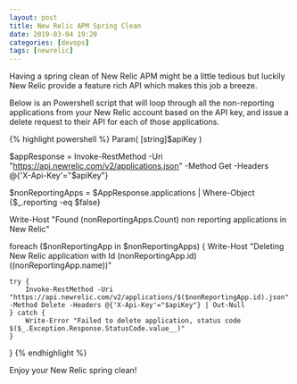 ```yaml
---
layout: post
title: New Relic APM Spring Clean
date: 2019-03-04 19:20
categories: [devops]
tags: [newrelic]
---
```

Having a spring clean of New Relic APM might be a little tedious but luckily New Relic provide a feature rich API which makes this job a breeze.

Below is an Powershell script that will loop through all the non-reporting applications from your New Relic account based on the API key, and issue a delete request to their API for each of those applications.

{% highlight powershell %}
Param(
  [string]$apiKey
)

$appResponse = Invoke-RestMethod -Uri "https://api.newrelic.com/v2/applications.json" -Method Get -Headers @{'X-Api-Key'="$apiKey"}

$nonReportingApps = $AppResponse.applications | Where-Object {$_.reporting -eq $false}

Write-Host "Found $($nonReportingApps.Count) non reporting applications in New Relic"

foreach ($nonReportingApp in $nonReportingApps)
{
    Write-Host "Deleting New Relic application with Id $($nonReportingApp.id) ($($nonReportingApp.name))"

    try {
        Invoke-RestMethod -Uri "https://api.newrelic.com/v2/applications/$($nonReportingApp.id).json" -Method Delete -Headers @{'X-Api-Key'="$apiKey"} | Out-Null
    } catch {
        Write-Error "Failed to delete application, status code $($_.Exception.Response.StatusCode.value__)"
    }
}
{% endhighlight %}

Enjoy your New Relic spring clean!